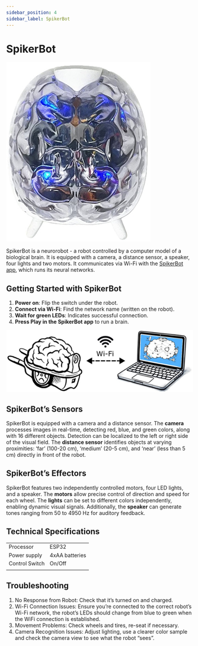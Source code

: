 ```yaml
---
sidebar_position: 4
sidebar_label: SpikerBot
---
```


# SpikerBot #

![image of robot](./robot.png)

SpikerBot is a neurorobot - a robot controlled by a computer model of a biological brain. It is equipped with a camera, a distance sensor, a speaker, four lights and two motors. It communicates via Wi-Fi with the [SpikerBot app](https://docs.backyardbrains.com/Software/Pre-Release/SpikerBot/), which runs its neural networks.

## Getting Started with SpikerBot ##

1. **Power on**: Flip the switch under the robot.
2. **Connect via Wi-Fi**: Find the network name (written on the robot).
3. **Wait for green LEDs**: Indicates successful connection.
4. **Press Play in the SpikerBot app** to run a brain.

![robot-app connection](./wifi.png)

## SpikerBot’s Sensors ##
SpikerBot is equipped with a camera and a distance sensor. The **camera** processes images in real-time, detecting red, blue, and green colors, along with 16 different objects. Detection can be localized to the left or right side of the visual field. The **distance sensor** identifies objects at varying proximities: ‘far’ (100-20 cm), ‘medium’ (20-5 cm), and ‘near’ (less than 5 cm) directly in front of the robot.

## SpikerBot’s Effectors ##
SpikerBot features two independently controlled motors, four LED lights, and a speaker. The **motors** allow precise control of direction and speed for each wheel. The **lights** can be set to different colors independently, enabling dynamic visual signals. Additionally, the **speaker** can generate tones ranging from 50 to 4950 Hz for auditory feedback.

## Technical Specifications ##

|||
|---|---|
|Processor | ESP32 |
|Power supply |	4xAA batteries |
|Control Switch | On/Off |
|||

## Troubleshooting ##

1. No Response from Robot: Check that it’s turned on and charged.
2. Wi-Fi Connection Issues: Ensure you’re connected to the correct robot’s Wi-Fi network, the robot’s LEDs should change from blue to green when the WiFi connection is established.
3. Movement Problems: Check wheels and tires, re-seat if necessary.
4. Camera Recognition Issues: Adjust lighting, use a clearer color sample and check the camera view to see what the robot “sees”.
